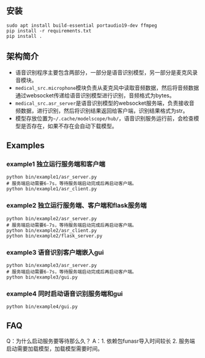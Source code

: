 ## 安装

```
sudo apt install build-essential portaudio19-dev ffmpeg
pip install -r requirements.txt
pip install .
```

## 架构简介

- 语音识别程序主要包含两部分，一部分是语音识别模型，另一部分是麦克风录音模块。
- `medical_src.microphone`模块负责从麦克风中读取音频数据，然后将音频数据通过websocket传递给语音识别模型进行识别，音频格式为bytes。
- `medical_src.asr_server`是语音识别模型的websocket服务端，负责接收音频数据，进行识别，然后将识别结果返回给客户端，识别结果格式为str。
- 模型存放位置为`~/.cache/modelscope/hub/`，语音识别服务运行前，会检查模型是否存在，如果不存在会自动下载模型。

## Examples

### example1 独立运行服务端和客户端

``` shell
python bin/example1/asr_server.py
# 服务端启动需要6-7s，等待服务端启动完成后再启动客户端。
python bin/example1/asr_client.py
``` 

### example2 独立运行服务端、客户端和flask服务端

``` shell
python bin/example2/asr_server.py
# 服务端启动需要6-7s，等待服务端启动完成后再启动客户端。
python bin/example2/asr_client.py
python bin/example2/flask_server.py
``` 

### example3 语音识别客户端嵌入gui

``` shell
python bin/example3/asr_server.py
# 服务端启动需要6-7s，等待服务端启动完成后再启动客户端。
python bin/example3/gui.py
``` 

### example4 同时启动语音识别服务端和gui

``` shell
python bin/example4/gui.py
``` 

## FAQ

Q：为什么启动服务要等待那么久？
A：1. 依赖包funasr导入时间较长 2. 服务端启动需要加载模型，加载模型需要时间。
